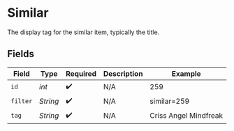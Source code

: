 # Similar

The display tag for the similar item, typically the title.


## Fields

| Field                 | Type                  | Required              | Description           | Example               |
| --------------------- | --------------------- | --------------------- | --------------------- | --------------------- |
| `id`                  | *int*                 | :heavy_check_mark:    | N/A                   | 259                   |
| `filter`              | *String*              | :heavy_check_mark:    | N/A                   | similar=259           |
| `tag`                 | *String*              | :heavy_check_mark:    | N/A                   | Criss Angel Mindfreak |